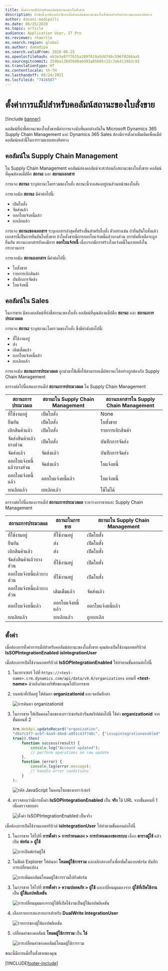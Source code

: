 ```yaml
---
title: ตั้งค่าการแม็ปสำหรับคอลัมน์สถานะของใบสั่งขาย
description: หัวข้อนี้จะอธิบายถึงวิธีการตั้งค่าคอลัมน์สถานะของใบสั่งขายสำหรับการรวมแบบสองทิศทาง
author: dasani-madipalli
ms.date: 06/25/2020
ms.topic: article
audience: Application User, IT Pro
ms.reviewer: rhaertle
ms.search.region: global
ms.author: damadipa
ms.search.validFrom: 2020-06-25
ms.openlocfilehash: eb3e3e87f7615a289f019a5d47dbc596f0266aa5
ms.sourcegitcommit: 259ba130450d8a6d93a65685c22c7eb411982c92
ms.translationtype: HT
ms.contentlocale: th-TH
ms.lasthandoff: 08/24/2021
ms.locfileid: "7416587"
---
```

# <a name="set-up-the-mapping-for-the-sales-order-status-columns"></a>ตั้งค่าการแม็ปสำหรับคอลัมน์สถานะของใบสั่งขาย

[!include [banner](../../includes/banner.md)]

คอลัมน์ที่บ่งชี้สถานะของใบสั่งขายมีค่าการแจงนับที่แตกต่างกันใน Microsoft Dynamics 365 Supply Chain Management และ Dynamics 365 Sales ต้องมีการตั้งค่าเพิ่มเติมเพื่อแม็ปคอลัมน์เหล่านี้ในการรวมแบบสองทิศทาง

## <a name="columns-in-supply-chain-management"></a>คอลัมน์ใน Supply Chain Management

ใน Supply Chain Management คอลัมน์สองคอลัมน์จะสะท้อนถึงสถานะของใบสั่งขาย คอลัมน์ที่คุณต้องแม็ปคือ **สถานะ** และ **สถานะเอกสาร**

การแจง **สถานะ** ระบุสถานะโดยรวมของใบสั่ง สถานะนี้จะแสดงอยู่บนส่วนหน้าของใบสั่ง

การแจงนับ **สถานะ** มีค่าต่อไปนี้:

- เปิดใบสั่ง
- จัดส่งแล้ว
- ออกใบแจ้งหนี้แล้ว
- ยกเลิกแล้ว

การแจง **สถานะของเอกสาร** ระบุเอกสารล่าสุดที่สร้างขึ้นสำหรับใบสั่ง ตัวอย่างเช่น ถ้ายืนยันใบสั่งแล้ว เอกสารนี้เป็นการยืนยันใบสั่งขาย ถ้าใบสั่งขายมีการออกใบแจ้งหนี้แล้วบางส่วน บรรทัดที่เหลือจะถูกยืนยัน สถานะเอกสารยังคงมีการ **ออกใบแจ้งหนี้** เนื่องจากมีการสร้างใบแจ้งหนี้ในภายหลังในกระบวนการ

การแจงนับ **สถานะเอกสาร** มีค่าต่อไปนี้:

- ใบสั่งขาย
- รายการเบิกสินค้า
- บันทึกการจัดส่ง
- ใบแจ้งหนี้

## <a name="columns-in-sales"></a>คอลัมน์ใน Sales

ในการขาย มีสองคอลัมน์ที่บ่งชี้สถานะของใบสั่ง คอลัมน์ที่คุณต้องแม็ปคือ **สถานะ** และ **สถานะการประมวลผล**

การแจง **สถานะ** ระบุสถานะโดยรวมของใบสั่ง ซึ่งมีค่าดังต่อไปนี้:

- ที่ใช้งานอยู่
- ส่ง
- เติมเต็มแล้ว
- ออกใบแจ้งหนี้แล้ว
- ยกเลิกแล้ว

การแจงนับ **สถานะการประมวลผล** ถูกนำมาใช้เพื่อให้สามารถแม็ปสถานะได้อย่างถูกต้องกับ Supply Chain Management

ตารางต่อไปนี้แสดงการแม็ป **สถานะการประมวลผล** ใน Supply Chain Management

| สถานะการประมวลผล   | สถานะใน Supply Chain Management | สถานะเอกสารใน Supply Chain Management |
|---------------------|-----------------------------------|--------------------------------------------|
| ที่ใช้งานอยู่              | เปิดใบสั่ง                        | None                                       |
| ยืนยัน           | เปิดใบสั่ง                        | ใบสั่งขาย                               |
| เบิกสินค้าแล้ว              | เปิดใบสั่ง                        | รายการเบิกสินค้า                               |
| จัดส่งสินค้าแล้วบางส่วน | เปิดใบสั่ง                        | บันทึกการจัดส่ง                               |
| จัดส่งแล้ว           | จัดส่งแล้ว                         | บันทึกการจัดส่ง                               |
| ออกใบแจ้งหนี้แล้วบางส่วน  | จัดส่งแล้ว                         | ใบแจ้งหนี้                                    |
| ออกใบแจ้งหนี้แล้ว            | ออกใบแจ้งหนี้แล้ว                          | ใบแจ้งหนี้                                    |
| ยกเลิกแล้ว           | ยกเลิกแล้ว                         | ใช้ไม่ได้                             |

ตารางต่อไปนี้แสดงการแม็ป **สถานะการประมวลผล** ระหว่างการขายและ Supply Chain Management

| สถานะการประมวลผล   | สถานะในการขาย | สถานะใน Supply Chain Management |
|---------------------|-----------------|-----------------------------------|
| ที่ใช้งานอยู่              | ที่ใช้งานอยู่          | เปิดใบสั่ง                        |
| ยืนยัน           | ส่ง       | เปิดใบสั่ง                        |
| เบิกสินค้าแล้ว              | ส่ง       | เปิดใบสั่ง                        |
| จัดส่งสินค้าแล้วบางส่วน | ที่ใช้งานอยู่          | เปิดใบสั่ง                        |
| ออกใบแจ้งหนี้แล้วบางส่วน  | ที่ใช้งานอยู่          | เปิดใบสั่ง                        |
| ออกใบแจ้งหนี้แล้วบางส่วน  | เติมเต็มแล้ว       | จัดส่งแล้ว                         |
| ออกใบแจ้งหนี้แล้ว            | ออกใบแจ้งหนี้แล้ว        | ออกใบแจ้งหนี้แล้ว                          |
| ยกเลิกแล้ว           | ยกเลิกแล้ว       | ถูกยกเลิก                         |

## <a name="setup"></a>ตั้งค่า

เมื่อต้องการตั้งค่าการแม็ปสำหรับคอลัมน์สถานะของใบสั่งขาย คุณต้องเปิดใช้งานแอตทริบิวต์ **IsSOPIntegrationEnabled** **isIntegrationUser**

เมื่อต้องการเปิดใช้งานแอตทริบิวต์ **IsSOPIntegrationEnabled** ให้ทำตามขั้นตอนต่อไปนี้

1. ในเบราเซอร์ ไปที่ `https://<test-name>.crm.dynamics.com/api/data/v9.0/organizations` แทนที่ **\<test-name\>** ด้วยลิงก์ของบริษัทของคุณไปยังการขาย
2. บนหน้าที่เปิดอยู่ ให้ค้นหา **organizationid** และจดบันทึกค่า

    ![การค้นหา organizationid](media/sales-map-orgid.png)

3. ในการขาย ให้เปิดคอนโซลของเบราว์เซอร์แล้วรันสคริปต์ต่อไปนี้ ใช้ค่า **organizationid** จากขั้นตอนที่ 2

    ```javascript
    Xrm.WebApi.updateRecord("organization",
    "d9a7c5f7-acbf-4aa9-86e8-a891c43f748c", {"issopintegrationenabled" :
    true}).then(
        function success(result) {
            console.log("Account updated");
            // perform operations on row update
        },
        function (error) {
            console.log(error.message);
            // handle error conditions
        }
    );
    ```

    ![รหัส JavaScript ในคอนโซลของเบราว์เซอร์](media/sales-map-script.png)

4. ตรวจสอบว่ามีการตั้งค่า **IsSOPIntegrationEnabled** เป็น **จริง** ใช้ URL จากขั้นตอนที่ 1 เพื่อตรวจสอบค่า

    ![ตั้งค่า IsSOPIntegrationEnabled เป็นจริง](media/sales-map-integration-enabled.png)

เมื่อต้องการเปิดใช้งานแอตทริบิวต์ **isIntegrationUser** ให้ทำตามขั้นตอนต่อไปนี้

1. ในการขาย ให้ไปที่ **การตั้งค่า \> การกำหนดเอง \> การกำหนดเองของระบบ** เลือก **ตารางผู้ใช้** แล้วเปิด **ฟอร์ม \> ผู้ใช้**

    ![การเปิดฟอร์มผู้ใช้](media/sales-map-user.png)

2. ในฟิลด์ Explorer ให้ค้นหา **โหมดผู้ใช้การรวม** และคลิกสองครั้งเพื่อเพิ่มในแบบฟอร์ม บันทึกการเปลี่ยนแปลง

    ![การเพิ่มคอลัมน์โหมดผู้ใช้การรวมไปยังฟอร์ม](media/sales-map-field-explorer.png)

3. ในการขาย ให้ไปที่ **การตั้งค่า \> ความปลอดภัย \> ผู้ใช้** และเปลี่ยนมุมมองจาก **ผู้ใช้ที่เปิดใช้งาน** เป็น **ผู้ใช้แอปพลิเคชัน**

    ![การเปลี่ยนมุมมองจากผู้ใช้ที่เปิดใช้งานเป็นผู้ใช้แอปพลิเคชัน](media/sales-map-enabled-users.png)

4. เลือกรายการสองรายการสำหรับ **DualWrite IntegrationUser**

    ![รายการของผู้ใช้แอปพลิเคชัน](media/sales-map-user-mode.png)

5. เปลี่ยนค่าของคอลัมน์ **โหมดผู้ใช้การรวม** เป็น **ใช่**

    ![การเปลี่ยนค่าของคอลัมน์โหมดผู้ใช้การรวม](media/sales-map-user-mode-yes.png)

ขณะนี้มีการแม็ปใบสั่งขายของคุณ


[!INCLUDE[footer-include](../../../../includes/footer-banner.md)]